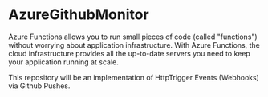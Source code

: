 # AzureGithubMonitor

Azure Functions allows you to run small pieces of code (called "functions") without worrying about application infrastructure. With Azure Functions, the cloud infrastructure provides all the up-to-date servers you need to keep your application running at scale.

This repository will be an implementation of HttpTrigger Events (Webhooks) via Github Pushes.